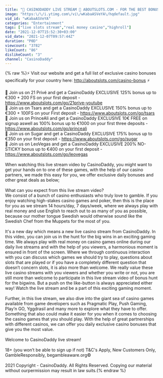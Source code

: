 ```yaml
---
title: "​💸 CASINODADDY LIVE STREAM 💸 ABOUTSLOTS.COM - FOR THE BEST BONUSES AND OUR COMMUNITY FORUM"
image: "https:\/\/i.ytimg.com\/vi\/wKabaASVeYA\/hqdefault.jpg"
vid_id: "wKabaASVeYA"
categories: "Entertainment"
tags: ["live slots stream","real money casino","highroll"]
date: "2021-12-07T15:52:30+03:00"
vid_date: "2021-12-07T09:57:44Z"
duration: "P0D"
viewcount: "3782"
likeCount: "86"
dislikeCount: "3"
channel: "CasinoDaddy"
---
```

{% raw %}⚡ Visit our website and get a full list of exclusive casino bonuses specifically for your country here:  <a rel="nofollow" target="blank" href="http://aboutslots.com/casino-bonus">http://aboutslots.com/casino-bonus</a> ⚡<br /><br />🎁  Join us on 21 Privé and get a CasinoDaddy EXCLUSIVE 125% bonus up to €300 + 200 FS on your first deposit - <a rel="nofollow" target="blank" href="https://www.aboutslots.com/go/21prive-youtube">https://www.aboutslots.com/go/21prive-youtube</a><br />🎁  Join us on Tsars and get a CasinoDaddy EXCLUSIVE 150% bonus up to €300 + 100FS on your First deposit - <a rel="nofollow" target="blank" href="https://www.aboutslots.com/go/tsars">https://www.aboutslots.com/go/tsars</a><br />🎁  Join us on PrinceAli and get a CasinoDaddy EXCLUSIVE 10€ FREE on signup aswell as 100% bonus up to €1000 on your first three deposits - <a rel="nofollow" target="blank" href="https://www.aboutslots.com/go/princeali">https://www.aboutslots.com/go/princeali</a><br />🎁  Join us on Sugar and get a CasinoDaddy EXCLUSIVE 175% bonus up to €350 on your first deposit - <a rel="nofollow" target="blank" href="https://www.aboutslots.com/go/sugar">https://www.aboutslots.com/go/sugar</a><br />🎁  Join us on LeoVegas and get a CasinoDaddy EXCLUSIVE 200% NO-STICKY bonus up to €400 on your first deposit - <a rel="nofollow" target="blank" href="https://www.aboutslots.com/go/leovegas">https://www.aboutslots.com/go/leovegas</a><br /><br />When watching this live stream video by CasinoDaddy, you might want to get your hands on to one of these games, with the help of our casino partners, we made this easy for you, we offer exclusive daily bonuses and other great deals as below; <br /><br />What can you expect from this live stream video? <br />We consist of a bunch of casino enthusiasts who truly love to gamble. If you enjoy watching high-stakes casino games and poker, then this is the place for you as we stream 14 hours/day, 7 days/week, where we always play with real money and use English to reach out to as many of you as possible, because our mother tongue Swedish would otherwise sound like the Swedish Chef from the Muppets for the most of you. <br /><br />It's a new day which means a new live casino stream from CasinoDaddy. In this video, you can join us in the hunt for the big wins in an exciting gaming time. We always play with real money on casino games online during our daily live streams and with the help of you viewers, a harmonious moment is ensured in front of the screen. Where we through continuous interaction with you can discuss which games we should try to play, questions about slots that are played or if you have a completely different question that doesn’t concern slots, it is also more than welcome. We really value these live casino streams with you viewers and whether you write or not, you are still more than welcome to participate in this live stream video of bonus hunt for the bigwins. But a push on the like-button is always appreciated either way! Watch the live stream and be a part of this exciting gaming moment.<br /><br />Further, in this live stream, we also dive into the giant sea of casino games available from game developers such as Pragmatic Play, Push Gaming, Play’n GO, Yggdrasil and many more to explore what they have to offer. <br />Something that also could make it easier for you when it comes to choosing the casino games that you should play. With the help of great partnerships with different casinos, we can offer you daily exclusive casino bonuses that give you the most value. <br />                                    <br />Welcome to CasinoDaddy live stream! <br /><br />18+ (you won’t be able to sign up if not) T&amp;C's Apply, New Customers Only, GambleResponsibly, begambleaware.org© <br /><br />2021 Copyright - CasinoDaddy. All Rights Reserved. Copying our material without ourpermission may result in law suits.{% endraw %}
